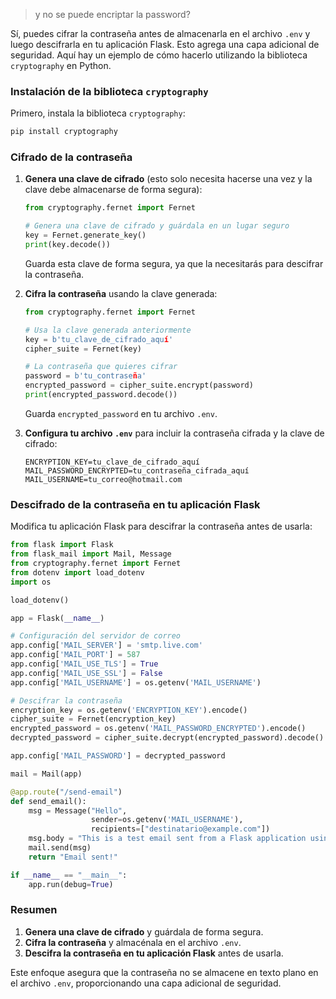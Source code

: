 > y no se puede encriptar la password?

Sí, puedes cifrar la contraseña antes de almacenarla en el archivo `.env` y luego descifrarla en tu aplicación Flask. Esto agrega una capa adicional de seguridad. Aquí hay un ejemplo de cómo hacerlo utilizando la biblioteca `cryptography` en Python.

### Instalación de la biblioteca `cryptography`

Primero, instala la biblioteca `cryptography`:

```bash
pip install cryptography
```

### Cifrado de la contraseña

1. **Genera una clave de cifrado** (esto solo necesita hacerse una vez y la clave debe almacenarse de forma segura):

   ```python
   from cryptography.fernet import Fernet

   # Genera una clave de cifrado y guárdala en un lugar seguro
   key = Fernet.generate_key()
   print(key.decode())
   ```

   Guarda esta clave de forma segura, ya que la necesitarás para descifrar la contraseña.

2. **Cifra la contraseña** usando la clave generada:

   ```python
   from cryptography.fernet import Fernet

   # Usa la clave generada anteriormente
   key = b'tu_clave_de_cifrado_aquí'
   cipher_suite = Fernet(key)

   # La contraseña que quieres cifrar
   password = b'tu_contraseña'
   encrypted_password = cipher_suite.encrypt(password)
   print(encrypted_password.decode())
   ```

   Guarda `encrypted_password` en tu archivo `.env`.

3. **Configura tu archivo `.env`** para incluir la contraseña cifrada y la clave de cifrado:

   ```plaintext
   ENCRYPTION_KEY=tu_clave_de_cifrado_aquí
   MAIL_PASSWORD_ENCRYPTED=tu_contraseña_cifrada_aquí
   MAIL_USERNAME=tu_correo@hotmail.com
   ```

### Descifrado de la contraseña en tu aplicación Flask

Modifica tu aplicación Flask para descifrar la contraseña antes de usarla:

```python
from flask import Flask
from flask_mail import Mail, Message
from cryptography.fernet import Fernet
from dotenv import load_dotenv
import os

load_dotenv()

app = Flask(__name__)

# Configuración del servidor de correo
app.config['MAIL_SERVER'] = 'smtp.live.com'
app.config['MAIL_PORT'] = 587
app.config['MAIL_USE_TLS'] = True
app.config['MAIL_USE_SSL'] = False
app.config['MAIL_USERNAME'] = os.getenv('MAIL_USERNAME')

# Descifrar la contraseña
encryption_key = os.getenv('ENCRYPTION_KEY').encode()
cipher_suite = Fernet(encryption_key)
encrypted_password = os.getenv('MAIL_PASSWORD_ENCRYPTED').encode()
decrypted_password = cipher_suite.decrypt(encrypted_password).decode()

app.config['MAIL_PASSWORD'] = decrypted_password

mail = Mail(app)

@app.route("/send-email")
def send_email():
    msg = Message("Hello",
                  sender=os.getenv('MAIL_USERNAME'),
                  recipients=["destinatario@example.com"])
    msg.body = "This is a test email sent from a Flask application using Hotmail SMTP server."
    mail.send(msg)
    return "Email sent!"

if __name__ == "__main__":
    app.run(debug=True)
```

### Resumen

1. **Genera una clave de cifrado** y guárdala de forma segura.
2. **Cifra la contraseña** y almacénala en el archivo `.env`.
3. **Descifra la contraseña en tu aplicación Flask** antes de usarla.

Este enfoque asegura que la contraseña no se almacene en texto plano en el archivo `.env`, proporcionando una capa adicional de seguridad.
